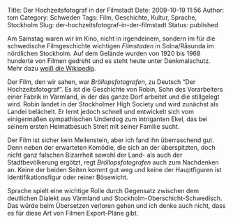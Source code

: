 Title: Der Hochzeitsfotograf in der Filmstadt
Date: 2009-10-19 11:56
Author: tom
Category: Schweden
Tags: Film, Geschichte, Kultur, Sprache, Stockholm
Slug: der-hochzeitsfotograf-in-der-filmstadt
Status: published

Am Samstag waren wir im Kino, nicht in irgendeinem, sondern im für die
schwedische Filmgeschichte wichtigen *Filmstaden* in Solna/Råsunda im
nördlichen Stockholm. Auf dem Gelände wurden von 1920 bis 1968 hunderte
von Filmen gedreht und es steht heute unter Denkmalschutz. Mehr dazu
[weiß die Wikipedia](http://de.wikipedia.org/wiki/Filmstaden).

Der Film, den wir sahen, war *Bröllopsfotografen*, zu Deutsch “Der
Hochzeitsfotograf”. Es ist die Geschichte von Robin, Sohn des
Vorarbeiters einer Fabrik in Värmland, in der das ganze Dorf arbeitet
und die stillgelegt wird. Robin landet in der Stockholmer High Society
und wird zunächst als Landei belächelt. Er lernt jedoch schnell und
entwickelt sich vom einigermaßen sympathischen Underdog zum intriganten
Ekel, das bei seinem ersten Heimatbesuch Streit mit seiner Familie
sucht.

Der Film ist sicher kein Meilenstein, aber ich fand ihn überraschend
gut. Denn neben der erwarteten Komödie, die sich an der überspitzten,
doch nicht ganz falschen Bizarrheit sowohl der Land- als auch der
Stadtbevölkerung ergötzt, regt *Bröllopsfotografen* auch zum Nachdenken
an. Keine der beiden Seiten kommt gut weg und keine der Hauptfiguren ist
Identifikationsfigur oder reiner Bösewicht.

Sprache spielt eine wichtige Rolle durch Gegensatz zwischen dem
deutlichen Dialekt aus Värmland und Stockholm-Oberschicht-Schwedisch.
Das würde beim Übersetzen verloren gehen und ich denke auch nicht, dass
es für diese Art von Filmen Export-Pläne gibt.

